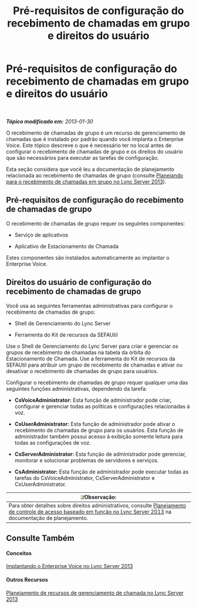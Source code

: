 ﻿---
title: Pré-requisitos de configuração do recebimento de chamadas em grupo e direitos do usuário
TOCTitle: Pré-requisitos de configuração do recebimento de chamadas em grupo e direitos do usuário
ms:assetid: 8757b1d3-751d-49c3-b1b8-b678f663f18e
ms:mtpsurl: https://technet.microsoft.com/pt-br/library/JJ945641(v=OCS.15)
ms:contentKeyID: 52057645
ms.date: 05/19/2016
mtps_version: v=OCS.15
ms.translationtype: HT
---

# Pré-requisitos de configuração do recebimento de chamadas em grupo e direitos do usuário

 

_**Tópico modificado em:** 2013-01-30_

O recebimento de chamadas de grupo é um recurso de gerenciamento de chamadas que é instalado por padrão quando você implanta o Enterprise Voice. Este tópico descreve o que é necessário ter no local antes de configurar o recebimento de chamadas de grupo e os direitos do usuário que são necessários para executar as tarefas de configuração.

Esta seção considera que você leu a documentação de planejamento relacionada ao recebimento de chamadas de grupo (consulte [Planejando para o recebimento de chamadas em grupo no Lync Server 2013](lync-server-2013-planning-for-group-call-pickup.md)).

## Pré-requisitos de configuração do recebimento de chamadas de grupo

O recebimento de chamadas de grupo requer os seguintes componentes:

  - Serviço de aplicativos

  - Aplicativo de Estacionamento de Chamada

Estes componentes são instalados automaticamente ao implantar o Enterprise Voice.

## Direitos do usuário de configuração do recebimento de chamadas de grupo

Você usa as seguintes ferramentas administrativas para configurar o recebimento de chamadas de grupo:

  - Shell de Gerenciamento do Lync Server

  - Ferramenta do Kit de recursos da SEFAUtil

Use o Shell de Gerenciamento do Lync Server para criar e gerenciar os grupos de recebimento de chamadas na tabela da órbita do Estacionamento de Chamada. Use a ferramenta do Kit de recursos da SEFAUtil para atribuir um grupo de recebimento de chamadas e ativar ou desativar o recebimento de chamadas de grupo para usuários.

Configurar o recebimento de chamadas de grupo requer qualquer uma das seguintes funções administrativas, dependendo da tarefa:

  - **CsVoiceAdministrator:** Esta função de administrador pode criar, configurar e gerenciar todas as políticas e configurações relacionadas à voz.

  - **CsUserAdministrator:** Esta função de administrador pode ativar o recebimento de chamadas de grupo para os usuários. Esta função de administrador também possui acesso à exibição somente leitura para todas as configurações de voz.

  - **CsServerAdministrator:** Esta função de administrador pode gerenciar, monitorar e solucionar problemas de servidores e serviços.

  - **CsAdministrator:** Esta função de administrador pode executar todas as tarefas do CsVoiceAdministrator, CsServerAdministrator e CsUserAdministrator.

<table>
<thead>
<tr class="header">
<th><img src="images/Gg425756.note(OCS.15).gif" title="note" alt="note" />Observação:</th>
</tr>
</thead>
<tbody>
<tr class="odd">
<td>Para obter detalhes sobre direitos administrativos, consulte <a href="lync-server-2013-planning-for-role-based-access-control.md">Planejamento de controle de acesso baseado em função no Lync Server 2013</a> na documentação de planejamento.</td>
</tr>
</tbody>
</table>


## Consulte Também

#### Conceitos

[Implantando o Enterprise Voice no Lync Server 2013](lync-server-2013-deploying-enterprise-voice.md)  

#### Outros Recursos

[Planejamento de recursos de gerenciamento de chamada no Lync Server 2013](lync-server-2013-planning-for-call-management-features.md)

